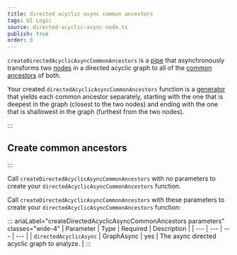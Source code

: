 ```yaml
---
title: directed acyclic async common ancestors
tags: UI Logic
source: directed-acyclic-async-node.ts
publish: true
order: 0
---
```


`createDirectedAcyclicAsyncCommonAncestors` is a [pipe](/docs/logic/pipes-overview) that asynchronously transforms two [nodes](/docs/logic/graph-overview#graph-node-and-edge) in a directed acyclic graph to all of the [common ancestors](/docs/logic/graph-overview#common-ancestor) of both.

Your created `directedAcyclicAsyncCommonAncestors` function is a [generator](https://developer.mozilla.org/en-US/docs/Web/JavaScript/Reference/Global_Objects/Generator) that yields each common ancestor separately, starting with the one that is deepest in the graph (closest to the two nodes) and ending with the one that is shallowest in the graph (furthest from the two nodes).


:::
## Create common ancestors
:::

Call `createDirectedAcyclicAsyncCommonAncestors` with no parameters to create your `directedAcyclicAsyncCommonAncestors` function.

Call `createDirectedAcyclicAsyncCommonAncestors` with these parameters to create your `directedAcyclicAsyncCommonAncestors` function:

::: ariaLabel="createDirectedAcyclicAsyncCommonAncestors parameters" classes="wide-4"
| Parameter | Type | Required | Description |
| --- | --- | --- | --- |
| `directedAcyclicAsync` | GraphAsync | yes | The async directed acyclic graph to analyze. |
:::

